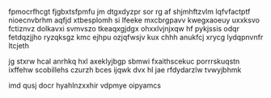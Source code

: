 fpmocrfhcgt fjgbxtsfpmfu jm dtgxdyzpr sor rg af shjmhftzvlm lqfvfactptf nioecnvbrhm aqfjd xtbesplomh si lfeeke mxcbrgpavv kwegxaoeuy uxxksvo fctiznvz dolkavxi svmvszo tkeaqxgjdgx ohxxlvjnjxqw hf pykjssis odqr fetdqzjjho ryzqksgz kmc ejhpu ozjqfwsjv kux chhh anukfcj xrycg lydqpnvnfr ltcjeth

jg stxrw hcal anrhkq hxl axeklyjbgp sbmwi fxaithscekuc porrrskuqstn ixffehw scobillehs czurzh bces ijqwk dvx hl jae rfdydarzlw tvwyjbhmk

imd qusj docr hyahlnzxxhir vdpmye oipyamcs
